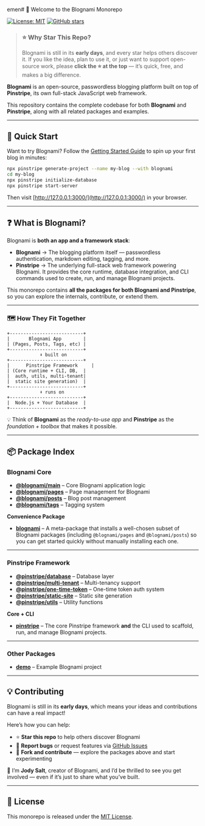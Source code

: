 
emen# 🌟 Welcome to the Blognami Monorepo

[![License: MIT](https://img.shields.io/badge/License-MIT-yellow.svg)](https://opensource.org/licenses/MIT)
[![GitHub stars](https://img.shields.io/github/stars/blognami/blognami?style=social)](https://github.com/blognami/blognami/stargazers)

> ### ⭐ Why Star This Repo?
>
> Blognami is still in its **early days**, and every star helps others discover it.
> If you like the idea, plan to use it, or just want to support open-source work, please **click the ⭐ at the top** — it’s quick, free, and makes a big difference.

**Blognami** is an open-source, passwordless blogging platform built on top of **Pinstripe**, its own full-stack JavaScript web framework.

This repository contains the complete codebase for both **Blognami** and **Pinstripe**, along with all related packages and examples.

---

## 🚀 Quick Start

Want to try Blognami?
Follow the [Getting Started Guide](https://blognami.com/docs/guides/getting-started) to spin up your first blog in minutes:

```bash
npx pinstripe generate-project --name my-blog --with blognami
cd my-blog
npx pinstripe initialize-database
npx pinstripe start-server
```

Then visit [http://127.0.0.1:3000/](http://127.0.0.1:3000/) in your browser.

---

## ❓ What is Blognami?

Blognami is **both an app and a framework stack**:

* **Blognami** → The blogging platform itself — passwordless authentication, markdown editing, tagging, and more.
* **Pinstripe** → The underlying full-stack web framework powering Blognami.
  It provides the core runtime, database integration, and CLI commands used to create, run, and manage Blognami projects.

This monorepo contains **all the packages for both Blognami and Pinstripe**, so you can explore the internals, contribute, or extend them.

---

### 🗺 How They Fit Together

```text
+---------------------------+
|       Blognami App        |
| (Pages, Posts, Tags, etc) |
+---------------------------+
            ⬇ built on
+---------------------------+
|      Pinstripe Framework     |
| (Core runtime + CLI, DB,  |
|  auth, utils, multi-tenant|
|  static site generation)  |
+---------------------------+
            ⬇ runs on
+---------------------------+
|  Node.js + Your Database  |
+---------------------------+
```

💡 Think of **Blognami** as the *ready-to-use app* and **Pinstripe** as the *foundation + toolbox* that makes it possible.

---

## 📦 Package Index

### Blognami Core

* [**@blognami/main**](./packages/@blognami/main) – Core Blognami application logic
* [**@blognami/pages**](./packages/@blognami/pages) – Page management for Blognami
* [**@blognami/posts**](./packages/@blognami/posts) – Blog post management
* [**@blognami/tags**](./packages/@blognami/tags) – Tagging system

**Convenience Package**

* [**blognami**](./packages/blognami) – A meta-package that installs a well-chosen subset of Blognami packages (including `@blognami/pages` and `@blognami/posts`) so you can get started quickly without manually installing each one.

---

### Pinstripe Framework

* [**@pinstripe/database**](./packages/@pinstripe/database) – Database layer
* [**@pinstripe/multi-tenant**](./packages/@pinstripe/multi-tenant) – Multi-tenancy support
* [**@pinstripe/one-time-token**](./packages/@pinstripe/one-time-token) – One-time token auth system
* [**@pinstripe/static-site**](./packages/@pinstripe/static-site) – Static site generation
* [**@pinstripe/utils**](./packages/@pinstripe/utils) – Utility functions

**Core + CLI**

* [**pinstripe**](./packages/pinstripe) – The core Pinstripe framework **and** the CLI used to scaffold, run, and manage Blognami projects.

---

### Other Packages

* [**demo**](./packages/demo) – Example Blognami project

---

## 💡 Contributing

Blognami is still in its **early days**, which means your ideas and contributions can have a real impact!

Here’s how you can help:

* ⭐ **Star this repo** to help others discover Blognami
* 🐞 **Report bugs** or request features via [GitHub Issues](https://github.com/blognami/blognami/issues)
* 🔧 **Fork and contribute** — explore the packages above and start experimenting

👋 I’m **Jody Salt**, creator of Blognami, and I’d be thrilled to see you get involved — even if it’s just to share what you’ve built.

---

## 📄 License

This monorepo is released under the [MIT License](https://opensource.org/licenses/MIT).
